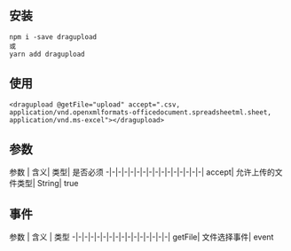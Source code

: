 ## 安装
```
npm i -save dragupload
或
yarn add dragupload
```
## 使用
```
<dragupload @getFile="upload" accept=".csv, application/vnd.openxmlformats-officedocument.spreadsheetml.sheet, application/vnd.ms-excel"></dragupload>
```
## 参数

参数 | 含义| 类型| 是否必须
-|-|-|-|-|-|-|-|-|-|-|-|-|-|-|-|
accept|	允许上传的文件类型|	String|	true
## 事件

参数 | 含义 | 类型
-|-|-|-|-|-|-|-|-|-|-|-|-|-|-|-|
getFile|	文件选择事件|	event